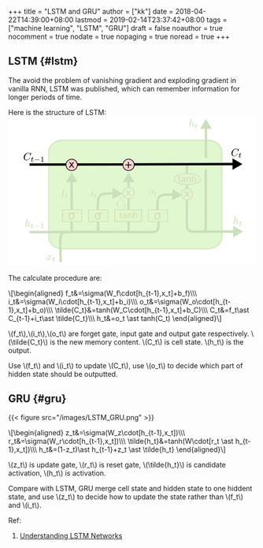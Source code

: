 +++
title = "LSTM and GRU"
author = ["kk"]
date = 2018-04-22T14:39:00+08:00
lastmod = 2019-02-14T23:37:42+08:00
tags = ["machine learning", "LSTM", "GRU"]
draft = false
noauthor = true
nocomment = true
nodate = true
nopaging = true
noread = true
+++

## LSTM {#lstm}

The avoid the problem of vanishing gradient and exploding gradient in vanilla RNN, LSTM was published, which can remember information for longer periods of time.

Here is the structure of LSTM:
![](/images/LSTM_LSTM.png)

The calculate procedure are:

\\[\begin{aligned}
f\_t&=\sigma(W\_f\cdot[h\_{t-1},x\_t]+b\_f)\\\\\\
i\_t&=\sigma(W\_i\cdot[h\_{t-1},x\_t]+b\_i)\\\\\\
o\_t&=\sigma(W\_o\cdot[h\_{t-1},x\_t]+b\_o)\\\\\\
\tilde{C\_t}&=tanh(W\_C\cdot[h\_{t-1},x\_t]+b\_C)\\\\\\
C\_t&=f\_t\ast C\_{t-1}+i\_t\ast \tilde{C\_t}\\\\\\
h\_t&=o\_t \ast tanh(C\_t)
\end{aligned}\\]

\\(f\_t\\),\\(i\_t\\),\\(o\_t\\) are forget gate, input gate and output gate respectively. \\(\tilde{C\_t}\\) is the new memory content. \\(C\_t\\) is cell state. \\(h\_t\\) is the output.

Use \\(f\_t\\) and \\(i\_t\\) to update \\(C\_t\\), use \\(o\_t\\) to decide which part of hidden state should be outputted.


## GRU {#gru}

{{< figure src="/images/LSTM_GRU.png" >}}

\\[\begin{aligned}
z\_t&=\sigma(W\_z\cdot[h\_{t-1},x\_t])\\\\\\
r\_t&=\sigma(W\_r\cdot[h\_{t-1},x\_t])\\\\\\
\tilde{h\_t}&=tanh(W\cdot[r\_t \ast h\_{t-1},x\_t])\\\\\\
h\_t&=(1-z\_t)\ast h\_{t-1}+z\_t \ast \tilde{h\_t}
\end{aligned}\\]

\\(z\_t\\) is update gate, \\(r\_t\\) is reset gate, \\(\tilde{h\_t}\\) is candidate activation, \\(h\_t\\) is activation.

Compare with LSTM, GRU merge cell state and hidden state to one hiddent state, and use \\(z\_t\\) to decide how to update the state rather than \\(f\_t\\) and \\(i\_t\\).

Ref:

1.  [Understanding LSTM Networks](http://colah.github.io/posts/2015-08-Understanding-LSTMs/)
